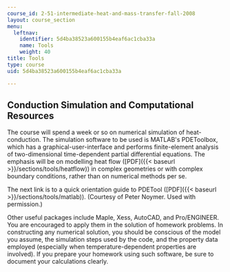```yaml
---
course_id: 2-51-intermediate-heat-and-mass-transfer-fall-2008
layout: course_section
menu:
  leftnav:
    identifier: 5d4ba38523a600155b4eaf6ac1cba33a
    name: Tools
    weight: 40
title: Tools
type: course
uid: 5d4ba38523a600155b4eaf6ac1cba33a

---
```


Conduction Simulation and Computational Resources
-------------------------------------------------

The course will spend a week or so on numerical simulation of heat-conduction. The simulation software to be used is MATLAB's PDEToolbox, which has a graphical-user-interface and performs finite-element analysis of two-dimensional time-dependent partial differential equations. The emphasis will be on modelling heat flow ([PDF]({{< baseurl >}}/sections/tools/heatflow)) in complex geometries or with complex boundary conditions, rather than on numerical methods per se.

The next link is to a quick orientation guide to PDETool ([PDF]({{< baseurl >}}/sections/tools/matlab)). (Courtesy of Peter Noymer. Used with permission.)

Other useful packages include Maple, Xess, AutoCAD, and Pro/ENGINEER. You are encouraged to apply them in the solution of homework problems. In constructing any numerical solution, you should be conscious of the model you assume, the simulation steps used by the code, and the property data employed (especially when temperature-dependent properties are involved). If you prepare your homework using such software, be sure to document your calculations clearly.